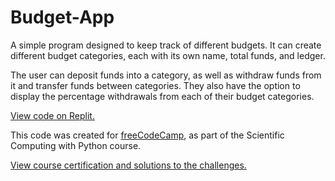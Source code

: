 # Budget-App

A simple program designed to keep track of different budgets. It can create different budget categories, each with its own name, total funds, and ledger.

The user can deposit funds into a category, as well as withdraw funds from it and transfer funds between categories. They also have the option to display the percentage withdrawals from each of their budget categories.

[View code on Replit.](https://replit.com/@SA907/FCC-Budget-App#budget.py)

This code was created for [freeCodeCamp](https://www.freecodecamp.org/), as part of the Scientific Computing with Python course.

[View course certification and solutions to the challenges.](https://www.freecodecamp.org/certification/SA9102/scientific-computing-with-python-v7)
